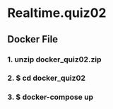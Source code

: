 # Realtime.quiz02

## Docker File 
### 1. unzip docker_quiz02.zip
### 2. $ cd docker_quiz02
### 3. $ docker-compose up
